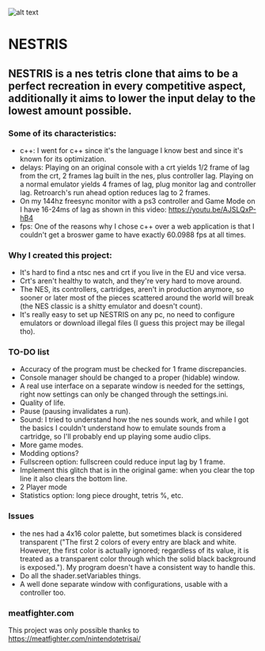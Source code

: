 ![alt text](https://raw.githubusercontent.com/Elanif/NESTRIS/master/preview.png) 

# NESTRIS

## NESTRIS is a nes tetris clone that aims to be a perfect recreation in every competitive aspect, additionally it aims to lower the input delay to the lowest amount possible.

### Some of its characteristics:
- c++: I went for c++ since it's the language I know best and since it's known for its optimization.
- delays: Playing on an original console with a crt yields 1/2 frame of lag from the crt, 2 frames lag built in the nes, plus controller lag. Playing on a normal emulator yields 4 frames of lag, plug monitor lag and controller lag. Retroarch's run ahead option reduces lag to 2 frames.
- On my 144hz freesync monitor with a ps3 controller and Game Mode on I have 16-24ms of lag as shown in this video: https://youtu.be/AJSLQxP-hB4
- fps: One of the reasons why I chose c++ over a web application is that I couldn't get a broswer game to have exactly 60.0988 fps at all times.
### Why I created this project:
- It's hard to find a ntsc nes and crt if you live in the EU and vice versa.
- Crt's aren't healthy to watch, and they're very hard to move around.
- The NES, its controllers, cartridges, aren't in production anymore, so sooner or later most of the pieces scattered around the world will break (the NES classic is a shitty emulator and doesn't count).
- It's really easy to set up NESTRIS on any pc, no need to configure emulators or download illegal files (I guess this project may be illegal tho).
### TO-DO list
- Accuracy of the program must be checked for 1 frame discrepancies.
- Console manager should be changed to a proper (hidable) window.
- A real use interface on a separate window is needed for the settings, right now settings can only be changed through the settings.ini.
- Quality of life.
- Pause (pausing invalidates a run).
- Sound: I tried to understand how the nes sounds work, and while I got the basics I couldn't understand how to emulate sounds from a cartridge, so I'll probably end up playing some audio clips.
- More game modes.
- Modding options?
- Fullscreen option: fullscreen could reduce input lag by 1 frame.
- Implement this glitch that is in the original game: when you clear the top line it also clears the bottom line.
- 2 Player mode
- Statistics option: long piece drought, tetris %, etc.
### Issues
- the nes had a 4x16 color palette, but sometimes black is considered transparent ("The first 2 colors of every entry are black and white. However, the first color is actually ignored; regardless of its value, it is treated as a transparent color through which the solid black background is exposed."). My program doesn't have a consistent way to handle this.
- Do all the shader.setVariables things.
- A well done separate window with configurations, usable with a controller too.
### meatfighter.com
This project was only possible thanks to https://meatfighter.com/nintendotetrisai/
